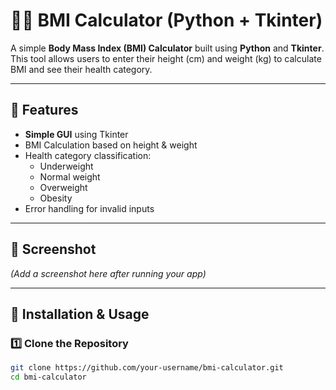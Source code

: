 # 🏋️‍♂️ BMI Calculator (Python + Tkinter)

A simple **Body Mass Index (BMI) Calculator** built using **Python** and **Tkinter**.  
This tool allows users to enter their height (cm) and weight (kg) to calculate BMI and see their health category.

---

## 📌 Features
- **Simple GUI** using Tkinter
- BMI Calculation based on height & weight
- Health category classification:
  - Underweight
  - Normal weight
  - Overweight
  - Obesity
- Error handling for invalid inputs

---

## 📸 Screenshot
*(Add a screenshot here after running your app)*

---

## 🚀 Installation & Usage

### 1️⃣ Clone the Repository
```bash
git clone https://github.com/your-username/bmi-calculator.git
cd bmi-calculator
